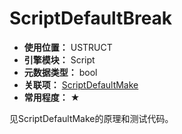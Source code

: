 ﻿# ScriptDefaultBreak

- **使用位置：** USTRUCT
- **引擎模块：** Script
- **元数据类型：** bool
- **关联项：** [ScriptDefaultMake](ScriptDefaultMake.md)
- **常用程度：** ★

见ScriptDefaultMake的原理和测试代码。